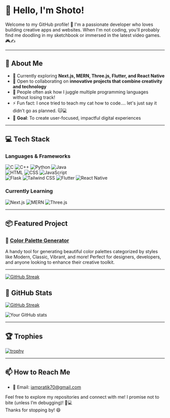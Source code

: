 # 👋 Hello, I'm Shoto!

Welcome to my GitHub profile! 🎉 I'm a passionate developer who loves building creative apps and websites. When I'm not coding, you'll probably find me doodling in my sketchbook or immersed in the latest video games. 🎮✍️

---

## 🚀 About Me

- 🌱 Currently exploring **Next.js, MERN, Three.js, Flutter, and React Native**
- 👯 Open to collaborating on **innovative projects that combine creativity and technology**
- 🤔 People often ask how I juggle multiple programming languages without losing track!
- ⚡ Fun fact: I once tried to teach my cat how to code.... let's just say it didn’t go as planned. 🐱💻
- 🎯 **Goal**: To create user-focused, impactful digital experiences

---

## 💻 Tech Stack

### Languages & Frameworks
![C](https://img.shields.io/badge/-C-00599C?logo=c&logoColor=white) ![C++](https://img.shields.io/badge/-C++-00599C?logo=c%2B%2B&logoColor=white) ![Python](https://img.shields.io/badge/-Python-3776AB?logo=python&logoColor=white) ![Java](https://img.shields.io/badge/-Java-007396?logo=java&logoColor=white)  
![HTML](https://img.shields.io/badge/-HTML5-E34F26?logo=html5&logoColor=white) ![CSS](https://img.shields.io/badge/-CSS3-1572B6?logo=css3&logoColor=white) ![JavaScript](https://img.shields.io/badge/-JavaScript-F7DF1E?logo=javascript&logoColor=black)  
![Flask](https://img.shields.io/badge/-Flask-000000?logo=flask&logoColor=white) ![Tailwind CSS](https://img.shields.io/badge/-Tailwind_CSS-38B2AC?logo=tailwind-css&logoColor=white) ![Flutter](https://img.shields.io/badge/-Flutter-02569B?logo=flutter&logoColor=white) ![React Native](https://img.shields.io/badge/-React_Native-61DAFB?logo=react&logoColor=black)

### Currently Learning
![Next.js](https://img.shields.io/badge/-Next.js-000000?logo=next.js&logoColor=white) ![MERN](https://img.shields.io/badge/-MERN-61DAFB?logo=react&logoColor=black) ![Three.js](https://img.shields.io/badge/-Three.js-000000?logo=three.js&logoColor=white)

---

## 📦 Featured Project

### 🎨 [**Color Palette Generator**](https://marketplace.visualstudio.com/items?itemName=pratikkodape.palatte)
A handy tool for generating beautiful color palettes categorized by styles like Modern, Classic, Vibrant, and more! Perfect for designers, developers, and anyone looking to enhance their creative toolkit.

---
[![GitHub Streak](https://streak-stats.demolab.com/?user=shoto87&stroke=ffffff&background=000000)](https://git.io/streak-stats)

## 🌟 GitHub Stats
[![GitHub Streak](https://streak-stats.demolab.com/?user=shoto87&theme=dark&hide_border=true)](https://git.io/streak-stats)


![Your GitHub stats](https://github-readme-stats.vercel.app/api?username=shoto87&show_icons=true&theme=dark&hide_border=true)

---

## 🏆 Trophies

[![trophy](https://github-profile-trophy.vercel.app/?username=shoto87&theme=darkhub&no-frame=true)](https://github.com/ryo-ma/github-profile-trophy)

---

## 📫 How to Reach Me

- 💌 Email: [iampratik70@gmail.com](mailto:iampratik70@gmail.com)

Feel free to explore my repositories and connect with me! I promise not to bite (unless I’m debugging)! 🐾💻  
Thanks for stopping by! 😄
